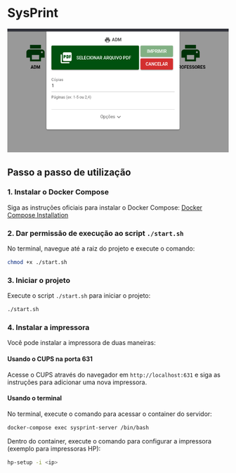 # SysPrint

![Print da aplicação](doc/print.png)

## Passo a passo de utilização

### 1. Instalar o Docker Compose

Siga as instruções oficiais para instalar o Docker Compose: [Docker Compose Installation](https://docs.docker.com/compose/install/)

### 2. Dar permissão de execução ao script `./start.sh`

No terminal, navegue até a raiz do projeto e execute o comando:

```sh
chmod +x ./start.sh
```

### 3. Iniciar o projeto

Execute o script `./start.sh` para iniciar o projeto:

```sh
./start.sh
```

### 4. Instalar a impressora

Você pode instalar a impressora de duas maneiras:

#### Usando o CUPS na porta 631

Acesse o CUPS através do navegador em `http://localhost:631` e siga as instruções para adicionar uma nova impressora.

#### Usando o terminal

No terminal, execute o comando para acessar o container do servidor:

```sh
docker-compose exec sysprint-server /bin/bash
```

Dentro do container, execute o comando para configurar a impressora (exemplo para impressoras HP):

```sh
hp-setup -i <ip>
```
